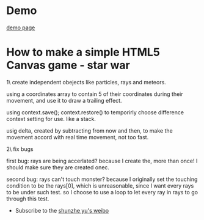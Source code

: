 # Demo
[demo page](http://chocoluffy.com/canvas-star_war/)

# How to make a simple HTML5 Canvas game - star war

1\ create independent obejects like particles, rays and meteors. 

using a coordinates array to contain 5 of their coordinates during their movement, and use it to draw a trailing effect.

using context.save(); context.restore() to temporirly choose difference context setting for use. like a stack.

usig delta, created by subtracting from now and then, to make the movement accord with real time movement, not too fast.

2\ fix bugs

first bug: rays are being accerlated? because I create the, more than once! I should make sure they are created onec.

second bug: rays can't touch monster? because I originally set the touching condition to be the rays[0], which is unreasonable, since I want every rays to be under such test.
so I choose to use a loop to let every ray in rays to go through this test.


* Subscribe to the [shunzhe yu's weibo](http://weibo.com/3320740021/profile?topnav=1&wvr=6)

